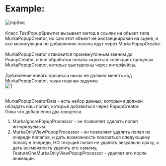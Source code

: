 # Example:
![mpSeq](https://user-images.githubusercontent.com/103635242/167291669-0f65c444-5f12-4e1e-a1cc-74d4d5c9fb45.png)<br><br>
Класс TestPopupSpawner вызывает метод в ссылке на объект типа MurkaPopupCreator, но сам этот объект не инстанциирован на сцене, и все манипуляции по добавлению попапа идут через MurkaPopupCreator.<br><br>
MurkaPopupCreator становится промежуточным звеном до PopupCreator, и все обработки попапа скрыты в колекциях процесах MurkaPopupCreator, которые выставлены через интерфейсы.<br><br>
Добавление нового процесса никак не должно менять код MurkaPopupCreator, такая главная задумка<br>
![1](https://user-images.githubusercontent.com/103635242/167291691-589b78f9-f093-49c6-954a-4c1850e45711.png)<br><br>

MurkaPopupCreatorData - есть набор данных, которыми должен обладать наш попап, который добавиться через PopupCreator.<br>
Пока что добавленно два процесса.<br>
1) MurkaIgnorePopupProcessor - он позволяет сделать попап игнорируемым.<br>
2) MurkaOnlyViewPopupProcessor - он позволяет удалить попап из очереди попапов, и дать возможность показаться следующему попапу в очереди, НО текущий попап не удалять визуально сразу, а дать возможность удалить его самому, FeatureOneMurkaOnlyViewPopupProcessor - удаляет его после анимации. 
